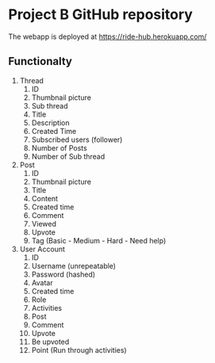 # Project B GitHub repository
The webapp is deployed at https://ride-hub.herokuapp.com/
## Functionalty
1.	Thread
    1.	ID
    1.	Thumbnail picture
    1.	Sub thread
    1.	Title
    5.	Description
    6.	Created Time
    7.	Subscribed users (follower)
    8.	Number of Posts
    9.	Number of Sub thread
1.	Post
    1.	ID
    2.	Thumbnail picture
    3.	Title
    4.	Content
    5.	Created time
    6.	Comment
    7.	Viewed
    8.	Upvote
    9.	Tag (Basic - Medium - Hard - Need help)
3.	User Account
    1.	ID
    2.	Username (unrepeatable) 
    3.	Password (hashed)
    4.	Avatar
    5.	Created time
    6.	Role 
    7.	Activities
    1.	Post
    2.	Comment
    3.	Upvote
    4.	Be upvoted
    8.	Point (Run through activities)

